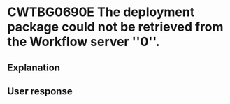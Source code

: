 # CWTBG0690E The deployment package could not be retrieved from the Workflow server ''0''.

## Explanation

## User response